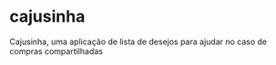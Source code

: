 # cajusinha

Cajusinha, uma aplicação de lista de desejos para ajudar no caso de compras compartilhadas
